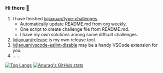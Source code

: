 ### Hi there 👋

1. I have finished [lvjiaxuan/type-challenges](https://github.com/lvjiaxuan/type-challenges).
    - Automatically update README.md from org weekly.
    - One script to create challenge file from README.md.
    - I have my own solutions among some diffcult challenges.
2. [lvjiaxuan/release](https://github.com/lvjiaxuan/release) is my own release tool.
3. [lvjiaxuan/vscode-eslint-disable](https://github.com/lvjiaxuan/vscode-eslint-disable) may be a handy VSCode extension for you.
4. ......

[![Top Langs](https://github-readme-stats.vercel.app/api/top-langs/?username=lvjiaxuan&theme=onedark)](https://github.com/anuraghazra/github-readme-stats)
[![Anurag's GitHub stats](https://github-readme-stats.vercel.app/api?username=lvjiaxuan&count_private=true&show_icons=true&theme=onedark&line_height=40)](https://github.com/anuraghazra/github-readme-stats)

<!--
**lvjiaxuan/lvjiaxuan** is a ✨ _special_ ✨ repository because its `README.md` (this file) appears on your GitHub profile.

Here are some ideas to get you started:

- 🔭 I’m currently working on ...
- 🌱 I’m currently learning ...
- 👯 I’m looking to collaborate on ...
- 🤔 I’m looking for help with ...
- 💬 Ask me about ...
- 📫 How to reach me: ...
- 😄 Pronouns: ...
- ⚡ Fun fact: ...
-->
